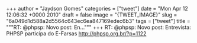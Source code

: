 
+++
author = "Jaydson Gomes"
categories = ["tweet"]
date = "Mon Apr 12 12:06:32 +0000 2010"
draft = false
image = "{TWEET_IMAGE}"
slug = "6a049d1d588a2d5564c643ec6ea847169edec6b3"
tags = ["tweet"]
title = """RT: @phpsp: Novo post: En..."""
+++
RT: @phpsp: Novo post: Entrevista: PHPSP participa do E-Farsas http://phpsp.org.br/?p=1122
